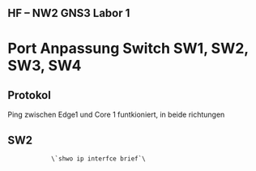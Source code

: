 ## HF – NW2 GNS3 Labor 1

# Port Anpassung Switch SW1, SW2, SW3, SW4

## Protokol

<p>Ping zwischen Edge1 und Core 1 funtkioniert, in beide richtungen</p>

## SW2

                \`shwo ip interfce brief`\

